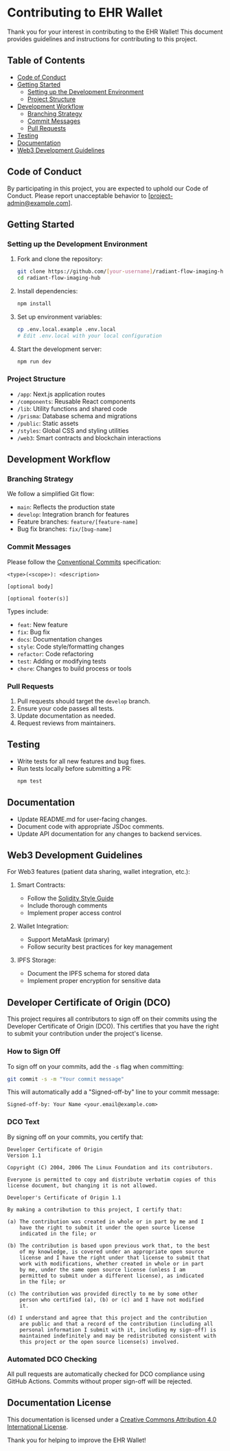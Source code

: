 <!-- SPDX-License-Identifier: CC-BY-4.0 -->

# Contributing to EHR Wallet

Thank you for your interest in contributing to the EHR Wallet! This document provides guidelines and instructions for contributing to this project.

## Table of Contents

- [Code of Conduct](#code-of-conduct)
- [Getting Started](#getting-started)
  - [Setting up the Development Environment](#setting-up-the-development-environment)
  - [Project Structure](#project-structure)
- [Development Workflow](#development-workflow)
  - [Branching Strategy](#branching-strategy)
  - [Commit Messages](#commit-messages)
  - [Pull Requests](#pull-requests)
- [Testing](#testing)
- [Documentation](#documentation)
- [Web3 Development Guidelines](#web3-development-guidelines)

## Code of Conduct

By participating in this project, you are expected to uphold our Code of Conduct. Please report unacceptable behavior to [project-admin@example.com].

## Getting Started

### Setting up the Development Environment

1. Fork and clone the repository:
   ```bash
   git clone https://github.com/[your-username]/radiant-flow-imaging-hub.git
   cd radiant-flow-imaging-hub
   ```

2. Install dependencies:
   ```bash
   npm install
   ```

3. Set up environment variables:
   ```bash
   cp .env.local.example .env.local
   # Edit .env.local with your local configuration
   ```

4. Start the development server:
   ```bash
   npm run dev
   ```

### Project Structure

- `/app`: Next.js application routes
- `/components`: Reusable React components
- `/lib`: Utility functions and shared code
- `/prisma`: Database schema and migrations
- `/public`: Static assets
- `/styles`: Global CSS and styling utilities
- `/web3`: Smart contracts and blockchain interactions

## Development Workflow

### Branching Strategy

We follow a simplified Git flow:

- `main`: Reflects the production state
- `develop`: Integration branch for features
- Feature branches: `feature/[feature-name]`
- Bug fix branches: `fix/[bug-name]`

### Commit Messages

Please follow the [Conventional Commits](https://www.conventionalcommits.org/) specification:

```
<type>(<scope>): <description>

[optional body]

[optional footer(s)]
```

Types include:
- `feat`: New feature
- `fix`: Bug fix
- `docs`: Documentation changes
- `style`: Code style/formatting changes
- `refactor`: Code refactoring
- `test`: Adding or modifying tests
- `chore`: Changes to build process or tools

### Pull Requests

1. Pull requests should target the `develop` branch.
2. Ensure your code passes all tests.
3. Update documentation as needed.
4. Request reviews from maintainers.

## Testing

- Write tests for all new features and bug fixes.
- Run tests locally before submitting a PR:
  ```bash
  npm test
  ```

## Documentation

- Update README.md for user-facing changes.
- Document code with appropriate JSDoc comments.
- Update API documentation for any changes to backend services.

## Web3 Development Guidelines

For Web3 features (patient data sharing, wallet integration, etc.):

1. Smart Contracts:
   - Follow the [Solidity Style Guide](https://docs.soliditylang.org/en/v0.8.15/style-guide.html)
   - Include thorough comments
   - Implement proper access control

2. Wallet Integration:
   - Support MetaMask (primary)
   - Follow security best practices for key management

3. IPFS Storage:
   - Document the IPFS schema for stored data
   - Implement proper encryption for sensitive data

## Developer Certificate of Origin (DCO)

This project requires all contributors to sign off on their commits using the Developer Certificate of Origin (DCO). This certifies that you have the right to submit your contribution under the project's license.

### How to Sign Off

To sign off on your commits, add the `-s` flag when committing:

```bash
git commit -s -m "Your commit message"
```

This will automatically add a "Signed-off-by" line to your commit message:

```
Signed-off-by: Your Name <your.email@example.com>
```

### DCO Text

By signing off on your commits, you certify that:

```
Developer Certificate of Origin
Version 1.1

Copyright (C) 2004, 2006 The Linux Foundation and its contributors.

Everyone is permitted to copy and distribute verbatim copies of this
license document, but changing it is not allowed.

Developer's Certificate of Origin 1.1

By making a contribution to this project, I certify that:

(a) The contribution was created in whole or in part by me and I
    have the right to submit it under the open source license
    indicated in the file; or

(b) The contribution is based upon previous work that, to the best
    of my knowledge, is covered under an appropriate open source
    license and I have the right under that license to submit that
    work with modifications, whether created in whole or in part
    by me, under the same open source license (unless I am
    permitted to submit under a different license), as indicated
    in the file; or

(c) The contribution was provided directly to me by some other
    person who certified (a), (b) or (c) and I have not modified
    it.

(d) I understand and agree that this project and the contribution
    are public and that a record of the contribution (including all
    personal information I submit with it, including my sign-off) is
    maintained indefinitely and may be redistributed consistent with
    this project or the open source license(s) involved.
```

### Automated DCO Checking

All pull requests are automatically checked for DCO compliance using GitHub Actions. Commits without proper sign-off will be rejected.

## Documentation License

This documentation is licensed under a [Creative Commons Attribution 4.0 International License](http://creativecommons.org/licenses/by/4.0/).

Thank you for helping to improve the EHR Wallet!
